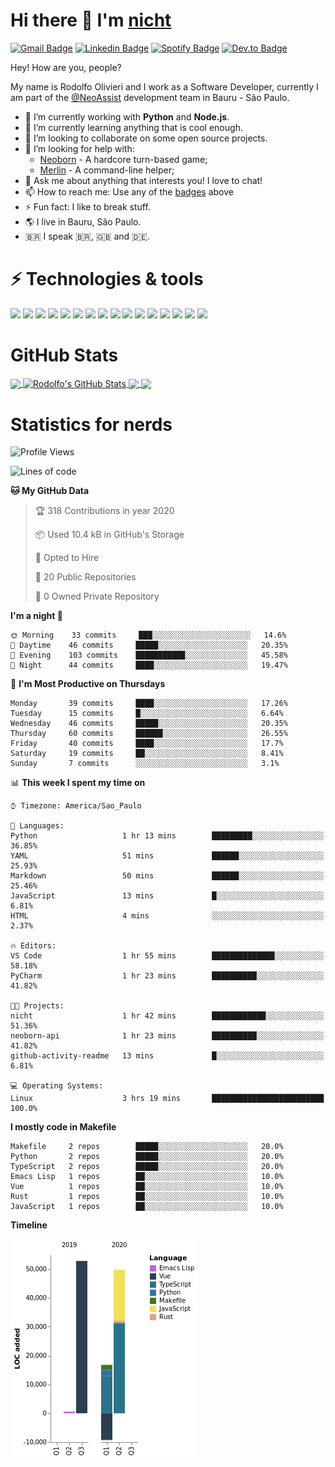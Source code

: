 # Hi there 👋 I'm [nicht](https://nicht.rocks)
[![Gmail Badge](https://img.shields.io/badge/-rodolfo.olivieri3@gmail.com-c14438?style=for-the-badge&logo=Gmail&logoColor=white)](mailto:rodolfo.olivieri3@gmail.com "Connect via Email")
[![Linkedin Badge](https://img.shields.io/badge/-Rodolfo%20Olivieri-0072b1?style=for-the-badge&logo=Linkedin&logoColor=white)](https://www.linkedin.com/in/rodolfoolivieri/ "Connect on LinkedIn")
[![Spotify Badge](https://img.shields.io/badge/-Spotify-1DB954?style=for-the-badge&logo=Spotify&logoColor=white)](https://open.spotify.com/user/22ydzsykc57ailqsqbn4ycwsq)
[![Dev.to Badge](https://img.shields.io/badge/DEV.TO-%230A0A0A.svg?style=for-the-badge&logo=dev-to&logoColor=white)](https://dev.to/nicht)


Hey! How are you, people?

My name is Rodolfo Olivieri and I work as a Software Developer, currently I am part of the [@NeoAssist](https://github.com/NeoAssist) development team in Bauru - São Paulo.

- 🔭 I’m currently working with **Python** and **Node.js**.
- 🌱 I’m currently learning anything that is cool enough.
- 👯 I’m looking to collaborate on some open source projects.
- 🤔 I’m looking for help with:
    * [Neoborn](https://github.com/neoborn-io) - A hardcore turn-based game;
    * [Merlin](https://github.com/nicht/merlin) - A command-line helper;
- 💬 Ask me about anything that interests you! I love to chat!
- 📫 How to reach me: Use any of the [badges](#hi-there--im-nicht) above
- ⚡ Fun fact: I like to break stuff. 
- 🌎 I live in Bauru, São Paulo.
- 🇧🇷 I speak 🇧🇷, 🇬🇧 and 🇩🇪.

# ⚡ Technologies & tools

![](https://img.shields.io/badge/OS-Linux-informational?style=flat&logo=linux&logoColor=white&color=6E5A93)
![](https://img.shields.io/badge/Distro-Fedora-informational?style=flat&logo=fedora&logoColor=white&color=6E5A93)
![](https://img.shields.io/badge/Editor-PyCharm-informational?style=flat&logo=intellij-idea&logoColor=white&color=6E5A93)
![](https://img.shields.io/badge/Code-Python-informational?style=flat&logo=python&logoColor=white&color=6E5A93)
![](https://img.shields.io/badge/Code-JavaScript-informational?style=flat&logo=javascript&logoColor=white&color=6E5A93)
![](https://img.shields.io/badge/Code-TypeScript-informational?style=flat&logo=typescript&logoColor=white&color=6E5A93)
![](https://img.shields.io/badge/Code-Golang-informational?style=flat&logo=go&logoColor=white&color=6E5A93)
![](https://img.shields.io/badge/Code-Ruby-informational?style=flat&logo=ruby&logoColor=white&color=6E5A93)
![](https://img.shields.io/badge/Code-React-informational?style=flat&logo=react&logoColor=white&color=6E5A93)
![](https://img.shields.io/badge/Shell-Bash-informational?style=flat&logo=gnu-bash&logoColor=white&color=6E5A93)
![](https://img.shields.io/badge/Tools-PostgreSQL-informational?style=flat&logo=postgresql&logoColor=white&color=6E5A93)
![](https://img.shields.io/badge/Tools-MySQL-informational?style=flat&logo=mysql&logoColor=white&color=6E5A93)
![](https://img.shields.io/badge/Tools-Docker-informational?style=flat&logo=docker&logoColor=white&color=6E5A93)
![](https://img.shields.io/badge/Tools-Kubernetes-informational?style=flat&logo=kubernetes&logoColor=white&color=6E5A93)
![](https://img.shields.io/badge/Cloud-Digital_Ocean-informational?style=flat&logo=digitalocean&logoColor=white&color=6E5A93)
![](https://img.shields.io/badge/Cloud-Amazon_AWS-informational?style=flat&logo=amazon-aws&logoColor=white&color=6E5A93)

# GitHub Stats
<a href="https://github.com/nicht/nicht">
  <img align="center" src="https://github-readme-stats.vercel.app/api/top-langs/?username=nicht&hide=TeX&layout=compact&theme=nightowl" />
</a>
<a href="https://github.com/nicht/nicht">
  <img align="center" src="https://github-readme-stats.vercel.app/api?username=nicht&show_icons=true&theme=nightowl&include_all_commits=true" alt="Rodolfo's GitHub Stats" />
</a>

<a href="https://github.com/neoborn-io/neoborn-api">
  <img align="center" src="https://github-readme-stats.vercel.app/api/pin/?username=neoborn-io&repo=neoborn-api&theme=nightowl" />
</a>
<a href="https://github.com/neoborn-io/neoborn">
  <img align="center" src="https://github-readme-stats.vercel.app/api/pin/?username=neoborn-io&repo=neoborn&theme=nightowl" />
</a>

# Statistics for nerds
<!--START_SECTION:waka-->
![Profile Views](http://img.shields.io/badge/Profile%20Views-9-blue)

![Lines of code](https://img.shields.io/badge/From%20Hello%20World%20I've%20written-3.1%20million%20Lines%20of%20code-blue)

**🐱 My GitHub Data** 

> 🏆 318 Contributions in year 2020
 > 
> 📦 Used 10.4 kB in GitHub's Storage 
 > 
> 💼 Opted to Hire
 > 
> 📜 20 Public Repositories 
 > 
> 🔑 0 Owned Private Repository 
 > 
**I'm a night 🦉** 

```text
🌞 Morning    33 commits     ███░░░░░░░░░░░░░░░░░░░░░░   14.6% 
🌆 Daytime    46 commits     █████░░░░░░░░░░░░░░░░░░░░   20.35% 
🌃 Evening    103 commits    ███████████░░░░░░░░░░░░░░   45.58% 
🌙 Night      44 commits     ████░░░░░░░░░░░░░░░░░░░░░   19.47%

```
📅 **I'm Most Productive on Thursdays** 

```text
Monday       39 commits     ████░░░░░░░░░░░░░░░░░░░░░   17.26% 
Tuesday      15 commits     █░░░░░░░░░░░░░░░░░░░░░░░░   6.64% 
Wednesday    46 commits     █████░░░░░░░░░░░░░░░░░░░░   20.35% 
Thursday     60 commits     ██████░░░░░░░░░░░░░░░░░░░   26.55% 
Friday       40 commits     ████░░░░░░░░░░░░░░░░░░░░░   17.7% 
Saturday     19 commits     ██░░░░░░░░░░░░░░░░░░░░░░░   8.41% 
Sunday       7 commits      ░░░░░░░░░░░░░░░░░░░░░░░░░   3.1%

```


📊 **This week I spent my time on** 

```text
⌚︎ Timezone: America/Sao_Paulo

💬 Languages: 
Python                   1 hr 13 mins        █████████░░░░░░░░░░░░░░░░   36.85% 
YAML                     51 mins             ██████░░░░░░░░░░░░░░░░░░░   25.93% 
Markdown                 50 mins             ██████░░░░░░░░░░░░░░░░░░░   25.46% 
JavaScript               13 mins             █░░░░░░░░░░░░░░░░░░░░░░░░   6.81% 
HTML                     4 mins              ░░░░░░░░░░░░░░░░░░░░░░░░░   2.37%

🔥 Editors: 
VS Code                  1 hr 55 mins        ██████████████░░░░░░░░░░░   58.18% 
PyCharm                  1 hr 23 mins        ██████████░░░░░░░░░░░░░░░   41.82%

🐱‍💻 Projects: 
nicht                    1 hr 42 mins        ████████████░░░░░░░░░░░░░   51.36% 
neoborn-api              1 hr 23 mins        ██████████░░░░░░░░░░░░░░░   41.82% 
github-activity-readme   13 mins             █░░░░░░░░░░░░░░░░░░░░░░░░   6.81%

💻 Operating Systems: 
Linux                    3 hrs 19 mins       █████████████████████████   100.0%

```

**I mostly code in Makefile** 

```text
Makefile     2 repos        █████░░░░░░░░░░░░░░░░░░░░   20.0% 
Python       2 repos        █████░░░░░░░░░░░░░░░░░░░░   20.0% 
TypeScript   2 repos        █████░░░░░░░░░░░░░░░░░░░░   20.0% 
Emacs Lisp   1 repos        ██░░░░░░░░░░░░░░░░░░░░░░░   10.0% 
Vue          1 repos        ██░░░░░░░░░░░░░░░░░░░░░░░   10.0% 
Rust         1 repos        ██░░░░░░░░░░░░░░░░░░░░░░░   10.0% 
JavaScript   1 repos        ██░░░░░░░░░░░░░░░░░░░░░░░   10.0%

```


**Timeline**

![Chart not found](https://github.com/nicht/nicht/blob/master/charts/bar_graph.png) 


<!--END_SECTION:waka-->